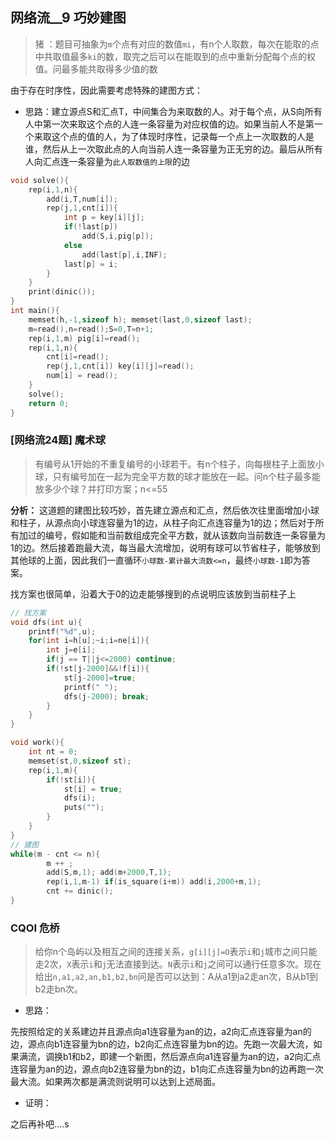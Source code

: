 ## 网络流__9 巧妙建图

> 猪 ：题目可抽象为`m`个点有对应的数值`mi`，有n个人取数，每次在能取的点中共取值最多`ki`的数，取完之后可以在能取到的点中重新分配每个点的权值。问最多能共取得多少值的数

由于存在时序性，因此需要考虑特殊的建图方式：

- 思路：建立源点S和汇点T，中间集合为来取数的人。对于每个点，从S向所有人中第一次来取这个点的人连一条容量为对应权值的边。如果当前人不是第一个来取这个点的值的人，为了体现时序性，记录每一个点上一次取数的人是谁，然后从上一次取此点的人向当前人连一条容量为正无穷的边。最后从所有人向汇点连一条容量为`此人取数值的上限`的边

```cpp
void solve(){
	rep(i,1,n){
		add(i,T,num[i]);
		rep(j,1,cnt[i]){
			int p = key[i][j];
			if(!last[p])
				add(S,i,pig[p]);
			else
				add(last[p],i,INF);
			last[p] = i;
		}
	}
	print(dinic());
}
int main(){
	memset(h,-1,sizeof h); memset(last,0,sizeof last);
	m=read(),n=read();S=0,T=n+1;
	rep(i,1,m) pig[i]=read();
	rep(i,1,n){
		cnt[i]=read();
		rep(j,1,cnt[i]) key[i][j]=read();
		num[i] = read();
	}
	solve();
	return 0;
}
```



### [网络流24题] 魔术球

> 有编号从1开始的不重复编号的小球若干。有n个柱子，向每根柱子上面放小球，只有编号加在一起为完全平方数的球才能放在一起。问n个柱子最多能放多少个球？并打印方案；n<=55

**分析：** 这道题的建图比较巧妙，首先建立源点和汇点，然后依次往里面增加小球和柱子，从源点向小球连容量为1的边，从柱子向汇点连容量为1的边；然后对于所有加过的编号，假如能和当前数组成完全平方数，就从该数向当前数连一条容量为1的边。然后接着跑最大流，每当最大流增加，说明有球可以节省柱子，能够放到其他球的上面，因此我们一直循环`小球数-累计最大流数<=n`，最终`小球数-1`即为答案。

找方案也很简单，沿着大于0的边走能够搜到的点说明应该放到当前柱子上

```cpp
// 找方案
void dfs(int u){
	printf("%d",u);
	for(int i=h[u];~i;i=ne[i]){
		int j=e[i];
		if(j == T||j<=2000) continue;
		if(!st[j-2000]&&!f[i]){
			st[j-2000]=true;
			printf(" ");
			dfs(j-2000); break;
		}
	}
}

void work(){
	int nt = 0;
	memset(st,0,sizeof st);
	rep(i,1,m){
		if(!st[i]){
			st[i] = true;
			dfs(i);
			puts("");
		}
	}
}
// 建图
while(m - cnt <= n){
        m ++ ;
        add(S,m,1); add(m+2000,T,1);
        rep(i,1,m-1) if(is_square(i+m)) add(i,2000+m,1);
        cnt += dinic();
}
```

### CQOI 危桥

> 给你n个岛屿以及相互之间的连接关系，`g[i][j]=O`表示`i`和`j`城市之间只能走2次，`X`表示`i`和`j`无法直接到达。`N`表示`i`和`j`之间可以通行任意多次。现在给出`n,a1,a2,an,b1,b2,bn`问是否可以达到：A从a1到a2走an次，B从b1到b2走bn次。

- 思路：

先按照给定的关系建边并且源点向a1连容量为an的边，a2向汇点连容量为an的边，源点向b1连容量为bn的边，b2向汇点连容量为bn的边。先跑一次最大流，如果满流，调换b1和b2，即建一个新图，然后源点向a1连容量为an的边，a2向汇点连容量为an的边，源点向b2连容量为bn的边，b1向汇点连容量为bn的边再跑一次最大流。如果两次都是满流则说明可以达到上述局面。

- 证明：

之后再补吧....s
